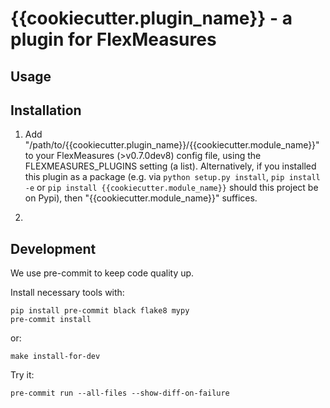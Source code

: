 # {{cookiecutter.plugin_name}} - a plugin for FlexMeasures


## Usage


## Installation

1. Add "/path/to/{{cookiecutter.plugin_name}}/{{cookiecutter.module_name}}" to your FlexMeasures (>v0.7.0dev8) config file,
   using the FLEXMEASURES_PLUGINS setting (a list).
   Alternatively, if you installed this plugin as a package (e.g. via `python setup.py install`, `pip install -e` or `pip install {{cookiecutter.module_name}}` should this project be on Pypi), then "{{cookiecutter.module_name}}" suffices.

2.  


## Development

We use pre-commit to keep code quality up.

Install necessary tools with:

    pip install pre-commit black flake8 mypy
    pre-commit install

or:

    make install-for-dev

Try it:

    pre-commit run --all-files --show-diff-on-failure
